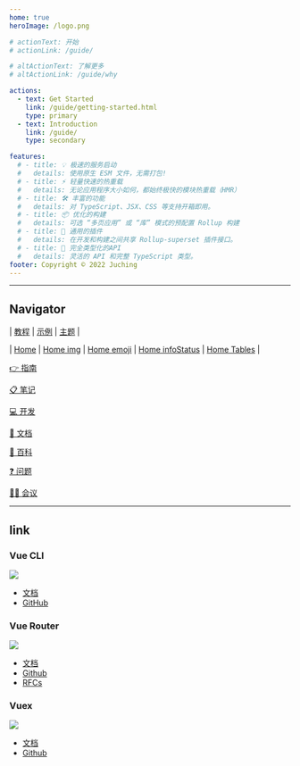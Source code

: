 ```yaml
---
home: true
heroImage: /logo.png

# actionText: 开始
# actionLink: /guide/

# altActionText: 了解更多
# altActionLink: /guide/why

actions:
  - text: Get Started
    link: /guide/getting-started.html
    type: primary
  - text: Introduction
    link: /guide/
    type: secondary

features:
  # - title: 💡 极速的服务启动
  #   details: 使用原生 ESM 文件，无需打包!
  # - title: ⚡️ 轻量快速的热重载
  #   details: 无论应用程序大小如何，都始终极快的模块热重载（HMR）
  # - title: 🛠️ 丰富的功能
  #   details: 对 TypeScript、JSX、CSS 等支持开箱即用。
  # - title: 📦 优化的构建
  #   details: 可选 “多页应用” 或 “库” 模式的预配置 Rollup 构建
  # - title: 🔩 通用的插件
  #   details: 在开发和构建之间共享 Rollup-superset 插件接口。
  # - title: 🔑 完全类型化的API
  #   details: 灵活的 API 和完整 TypeScript 类型。
footer: Copyright © 2022 Juching
---
```


<!-- <div class="frontpage sponsors">
  <h2>赞助</h2>
  <div class="platinum-sponsors">
    <a v-for="{ href, src, name, id } of sponsors.filter(s => s.tier === 'platinum')" :href="href" target="_blank" rel="noopener" aria-label="sponsor-img">
      <img :src="src" :alt="name" :id="`sponsor-${id}`">
    </a>
  </div>
  <div class="gold-sponsors">
    <a v-for="{ href, src, name, id } of sponsors.filter(s => s.tier !== 'platinum')" :href="href" target="_blank" rel="noopener" aria-label="sponsor-img">
      <img :src="src" :alt="name" :id="`sponsor-${id}`">
    </a>
  </div>
  <a href="https://github.com/sponsors/yyx990803" target="_blank" rel="noopener">在 GitHub 上赞助我们</a>
</div> -->

<!-- <script setup>
import sponsors from './.vitepress/theme/sponsors.json'
import fetchReleaseTag from './.vitepress/theme/fetchReleaseTag.js'

fetchReleaseTag()
</script> -->

---

## Navigator

| [教程](/guide/introduction.md)
| [示例](/examples/markdown.md)
| [主题](/community/themes.md)
|

| [Home](/)
| [Home img](#img)
| [Home emoji](#emoji)
| [Home infoStatus](#infoStatus)
| [Home Tables](#Tables)
|

[👉 指南](/Guide/index.md)

[📋 笔记](/Note/index.md)

[💻 开发](/Develop/index.md)

[📁 文档](/Doc/index.md)

[📔 百科](/Wiki/index.md)

[❓ 问题](/Issue/index.md)

[👨‍🏫 会议](/Meeting/index.md)

---

## link

### Vue CLI

<a href="https://www.npmjs.com/package/@vue/cli" target="_blank" noopener noreferrer><img src="https://img.shields.io/npm/v/@vue/cli"></a>

- [文档](https://cli.vuejs.org/zh/)
- [GitHub](https://github.com/vuejs/vue-cli)

### Vue Router

<a href="https://www.npmjs.com/package/vue-router/v/next" target="_blank" noopener noreferrer><img src="https://img.shields.io/npm/v/vue-router/next.svg"></a>

- [文档](https://next.router.vuejs.org/)
- [Github](https://github.com/vuejs/vue-router-next)
- [RFCs](https://github.com/vuejs/rfcs/pulls?q=is%3Apr+is%3Amerged+label%3Arouter)

### Vuex

<a href="https://www.npmjs.com/package/vuex/v/next" target="_blank" noopener noreferrer><img src="https://img.shields.io/npm/v/vuex/next.svg"></a>

- [文档](https://next.vuex.vuejs.org/)
- [Github](https://github.com/vuejs/vuex/tree/4.0)

<!-- <common-vuemastery-video-modal/> -->
